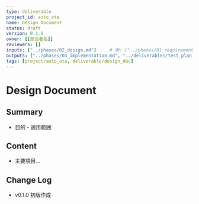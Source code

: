 ```yaml
---
type: deliverable
project_id: auto_ota
name: Design Document
status: draft
version: 0.1.0
owner: [[担当者名]]
reviewers: []
inputs: ["../phases/02_design.md"]     # 例: ["../phases/01_requirements.md"]
outputs: ["../phases/03_implementation.md", "../deliverables/test_plan.md"]   # 例: ["../phases/02_design.md"]
tags: [project/auto_ota, deliverable/design_doc]
---
```


# Design Document

## Summary
- 目的・適用範囲

## Content
- 主要項目…

## Change Log
- v0.1.0 初版作成
